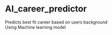 # AI_career_predictor
Predicts best fit career based on users background
<br>
Using Machine learning model
